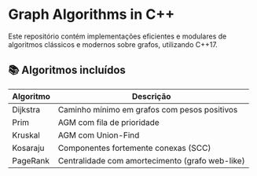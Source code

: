 # Graph Algorithms in C++
Este repositório contém implementações eficientes e modulares de algoritmos clássicos e modernos sobre grafos, utilizando C++17.

## 📚 Algoritmos incluídos

| Algoritmo | Descrição |
|-----------|-----------|
| Dijkstra  | Caminho mínimo em grafos com pesos positivos |
| Prim      | AGM com fila de prioridade                   |
| Kruskal   | AGM com Union-Find                           |
| Kosaraju  | Componentes fortemente conexas (SCC)         |
| PageRank  | Centralidade com amortecimento (grafo web-like) |
